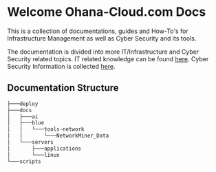 # Welcome Ohana-Cloud.com Docs

This is a collection of documentations, guides and How-To's for Infrastructure Management as well as Cyber Security and its tools.

The documentation is divided into more IT/Infrastructure and Cyber Security related topics. IT related knowledge can be found [here](/it/). Cyber Security Information is collected [here](/sec/).


## Documentation Structure


```bash
├───deploy
├───docs
│   ├───ai
│   ├───blue
│   │   └───tools-network
│   │       └───NetworkMiner_Data
│   └───servers
│       ├───applications
│       └───linux
└───scripts
```